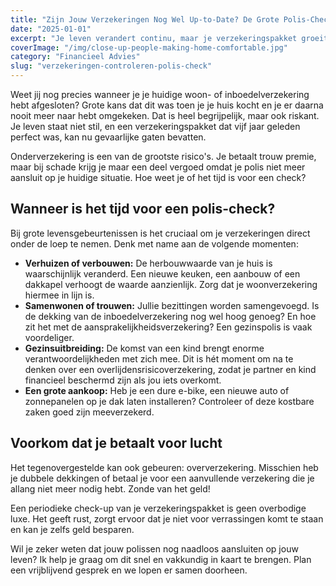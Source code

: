 ```yaml
---
title: "Zijn Jouw Verzekeringen Nog Wel Up-to-Date? De Grote Polis-Check"
date: "2025-01-01"
excerpt: "Je leven verandert continu, maar je verzekeringspakket groeit vaak niet mee. Voorkom vervelende verrassingen en controleer of je nog goed verzekerd bent."
coverImage: "/img/close-up-people-making-home-comfortable.jpg"
category: "Financieel Advies"
slug: "verzekeringen-controleren-polis-check"
---
```


Weet jij nog precies wanneer je je huidige woon- of inboedelverzekering hebt afgesloten? Grote kans dat dit was toen je je huis kocht en je er daarna nooit meer naar hebt omgekeken. Dat is heel begrijpelijk, maar ook riskant. Je leven staat niet stil, en een verzekeringspakket dat vijf jaar geleden perfect was, kan nu gevaarlijke gaten bevatten.

Onderverzekering is een van de grootste risico's. Je betaalt trouw premie, maar bij schade krijg je maar een deel vergoed omdat je polis niet meer aansluit op je huidige situatie. Hoe weet je of het tijd is voor een check?

## Wanneer is het tijd voor een polis-check?

Bij grote levensgebeurtenissen is het cruciaal om je verzekeringen direct onder de loep te nemen. Denk met name aan de volgende momenten:

- **Verhuizen of verbouwen:** De herbouwwaarde van je huis is waarschijnlijk veranderd. Een nieuwe keuken, een aanbouw of een dakkapel verhoogt de waarde aanzienlijk. Zorg dat je woonverzekering hiermee in lijn is.
- **Samenwonen of trouwen:** Jullie bezittingen worden samengevoegd. Is de dekking van de inboedelverzekering nog wel hoog genoeg? En hoe zit het met de aansprakelijkheidsverzekering? Een gezinspolis is vaak voordeliger.
- **Gezinsuitbreiding:** De komst van een kind brengt enorme verantwoordelijkheden met zich mee. Dit is hét moment om na te denken over een overlijdensrisicoverzekering, zodat je partner en kind financieel beschermd zijn als jou iets overkomt.
- **Een grote aankoop:** Heb je een dure e-bike, een nieuwe auto of zonnepanelen op je dak laten installeren? Controleer of deze kostbare zaken goed zijn meeverzekerd.

## Voorkom dat je betaalt voor lucht

Het tegenovergestelde kan ook gebeuren: oververzekering. Misschien heb je dubbele dekkingen of betaal je voor een aanvullende verzekering die je allang niet meer nodig hebt. Zonde van het geld!

Een periodieke check-up van je verzekeringspakket is geen overbodige luxe. Het geeft rust, zorgt ervoor dat je niet voor verrassingen komt te staan en kan je zelfs geld besparen.

Wil je zeker weten dat jouw polissen nog naadloos aansluiten op jouw leven? Ik help je graag om dit snel en vakkundig in kaart te brengen. Plan een vrijblijvend gesprek en we lopen er samen doorheen.

